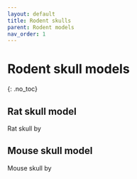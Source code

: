 ```yaml
---
layout: default
title: Rodent skulls
parent: Rodent models
nav_order: 1
---
```


# Rodent skull models
{: .no_toc}

## Rat skull model
Rat skull by 

<script src="https://embed.github.com/view/3d/buzsakilab/3d_print_designs/master/Rodent_models/RatSkull.stl"></script>


## Mouse skull model
Mouse skull by 

<script src="https://embed.github.com/view/3d/buzsakilab/3d_print_designs/master/Rodent_models/MouseSkull.stl"></script>

